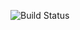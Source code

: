 ![Build Status](https://github.com/Nkanata/devops-capstone-project/actions/workflows/ci-build.yaml/badge.svg)

